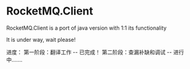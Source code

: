 # RocketMQ.Client
RocketMQ.Client is a port of java version with 1:1 its functionality

It is under way, wait please!

进度：
第一阶段：翻译工作 -- 已完成！
第二阶段：查漏补缺和调试 -- 进行中.......

